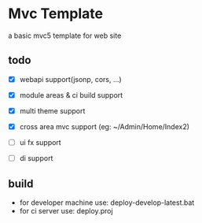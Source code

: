 # Mvc Template

a basic mvc5 template for web site

## todo

- [x] webapi support(jsonp, cors, ...)
- [x] module areas & ci build support
- [x] multi theme support
- [x] cross area mvc support (eg: ~/Admin/Home/Index2)
- [ ] ui fx support
- [ ] di support


## build

- for developer machine use: deploy-develop-latest.bat 
- for ci server use: deploy.proj